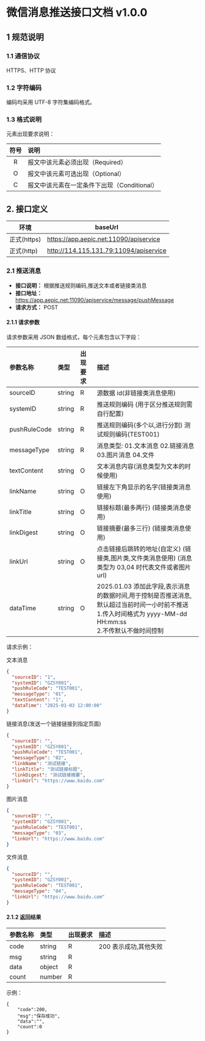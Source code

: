 # 微信消息推送接口文档 v1.0.0

## 1 规范说明

### 1.1 通信协议

HTTPS、HTTP 协议

### 1.2 字符编码

编码均采用 UTF-8 字符集编码格式。

### 1.3 格式说明

元素出现要求说明：

| 符号 | 说明                                        |
| :--: | :------------------------------------------ |
|  R   | 报文中该元素必须出现（Required）            |
|  O   | 报文中该元素可选出现（Optional）            |
|  C   | 报文中该元素在一定条件下出现（Conditional） |

## 2. 接口定义

| 环境        | baseUrl                                |
| ----------- | -------------------------------------- |
| 正式(https) | https://app.aepic.net:11090/apiservice |
| 正式(http)  | http://114.115.131.79:11094/apiservice |

### 2.1 推送消息

- **接口说明：** 根据推送规则编码,推送文本或者链接类消息
- **接口地址：** https://app.aepic.net:11090/apiservice/message/pushMessage
- **请求方式：** POST

#### 2.1.1 请求参数

请求参数采用 JSON 数组格式，每个元素包含以下字段：

| 参数名称     | 类型   | 出现要求 | 描述                                                                                                                                                             |
| :----------- | :----- | :------- | :--------------------------------------------------------------------------------------------------------------------------------------------------------------- |
| sourceID     | string | R        | 源数据 id(非链接类消息使用)                                                                                                                                      |
| systemID     | string | R        | 推送规则编码 (用于区分推送规则需自行配置)                                                                                                                        |
| pushRuleCode | string | R        | 推送规则编码(多个以,进行分割) 测试规则编码(TEST001)                                                                                                              |
| messageType  | string | R        | 消息类型: 01.文本消息 02.链接消息 03.图片消息 04.文件                                                                                                            |
| textContent  | string | O        | 文本消息内容(消息类型为文本的时候使用)                                                                                                                           |
| linkName     | string | O        | 链接左下角显示的名字(链接类消息使用)                                                                                                                             |
| linkTitle    | string | O        | 链接标题(最多两行) (链接类消息使用)                                                                                                                              |
| linkDigest   | string | O        | 链接摘要(最多三行) (链接类消息使用)                                                                                                                              |
| linkUrl      | string | O        | 点击链接后跳转的地址(自定义) (链接类,图片类,文件类消息使用) (消息类型为 03,04 时代表文件或者图片 url)                                                            |
| dataTime     | string | O        | 2025.01.03 添加此字段,表示消息的数据时间,用于控制是否推送消息,默认超过当前时间一小时前不推送<br> 1.传入时间格式为 yyyy-MM-dd HH:mm:ss <br>2.不传默认不做时间控制 |

请求示例：

文本消息

```json
{
  "sourceID": "1",
  "systemID": "GZSY001",
  "pushRuleCode": "TEST001",
  "messageType": "01",
  "textContent": "1",
  "dataTime": "2025-01-03 12:00:00"
}
```

链接消息(发送一个链接链接到指定页面)

```json
{
  "sourceID": "",
  "systemID": "GZSY001",
  "pushRuleCode": "TEST001",
  "messageType": "02",
  "linkName": "测试链接",
  "linkTitle": "测试链接标题",
  "linkDigest": "测试链接摘要",
  "linkUrl": "https://www.baidu.com"
}
```

图片消息

```json
{
  "sourceID": "",
  "systemID": "GZSY001",
  "pushRuleCode": "TEST001",
  "messageType": "03",
  "linkUrl": "https://www.baidu.com"
}
```

文件消息

```json
{
  "sourceID": "",
  "systemID": "GZSY001",
  "pushRuleCode": "TEST001",
  "messageType": "04",
  "linkUrl": "https://www.baidu.com"
}
```

#### 2.1.2 返回结果

| 参数名称 | 类型   | 出现要求 | 描述                  |
| :------- | :----- | :------- | :-------------------- |
| code     | string | R        | 200 表示成功,其他失败 |
| msg      | string | R        | &nbsp;                |
| data     | object | R        | &nbsp;                |
| count    | number | R        | &nbsp;                |

示例：

```
{
    "code":200,
    "msg":"保存成功",
    "data":"",
    "count":0
}
```

